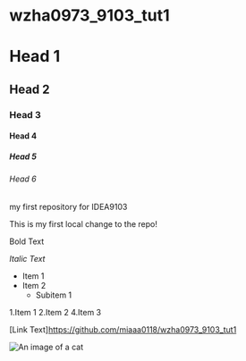 # wzha0973_9103_tut1
# Head 1
## Head 2
### Head 3
#### Head 4
##### Head 5
###### Head 6

my first repository for IDEA9103

This is my first local change to the repo!

Bold Text

*Italic Text*

- Item 1
- Item 2
  - Subitem 1

1.Item 1
2.Item 2
4.Item 3

[Link Text]https://github.com/miaaa0118/wzha0973_9103_tut1

![An image of a cat](https://placekitten.com/200/300)